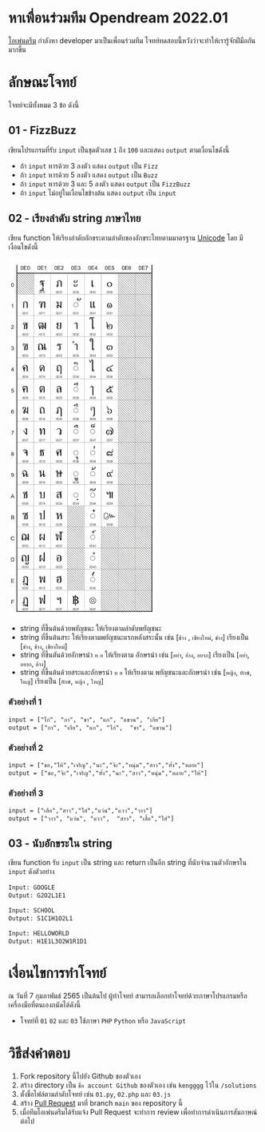 # หาเพื่อนร่วมทีม Opendream 2022.01

[โอเพ่นดรีม][1] กำลังหา developer มาเป็นเพื่อนร่วมทีม โจทย์ทดสอบนี้หวังว่าจะทำให้เรารู้จักฝีมือกันมากขึ้น

# ลักษณะโจทย์

โจทย์จะมีทั้งหมด 3 ข้อ ดังนี้
## 01 - FizzBuzz

เขียนโปรแกรมที่รับ `input` เป็นชุดตัวเลข `1` ถึง `100` และแสดง `output` ตามเงื่อนไขดังนี้
- ถ้า `input` หารด้วย 3 ลงตัว แสดง `output` เป็น `Fizz`
- ถ้า `input` หารด้วย 5 ลงตัว แสดง `output` เป็น `Buzz`
- ถ้า `input` หารด้วย 3 และ 5 ลงตัว แสดง `output` เป็น `FizzBuzz`
- ถ้า `input` ไม่อยู่ในเงื่อนไขข้างต้น แสดง `output` เป็น `input`

## 02 - เรียงลำดับ string ภาษาไทย

เขียน function ให้เรียงลำดับอักขระตามลำดับของอักขระไทยตามมาตรฐาน [Unicode][4] โดย มีเงื่อนไขดังนี้

![Thai Unicode Order](/images/thai-unicode-order.png "Thai Unicode Order")

- string ที่ขึ้นต้นด้วยพยัญชนะ ให้เรียงตามลำดับพยัญชนะ
- string ที่ขึ้นต้นสระ ให้เรียงตามพยัญชนะแรกหลังสระนั้น เช่น [`ช้าง` , `เชียงใหม่`, `ช่าง`] เรียงเป็น [`ช่าง`, `ช้าง`, `เชียงใหม่`]
- string ที่ขึ้นตันด้วยอักษรนำ `ห` `อ` ให้เรียงตาม อักษรนำ เช่น [`อย่า`, `อ้าง`, `อยาก`] เรียงเป็น [`อย่า`, `อยาก`, `อ้าง`]
- string ที่ขึ้นต้นด้วยสระและอักษรนำ `ห` `อ` ให้เรียงตาม พยัญชนะและอักษรนำ เช่น [`หญิง`, `ยักษ์`, `ใหญ่`] เรียงเป็น [`ยักษ์`, `หญิง` , `ใหญ่`]

### ตัวอย่างที่ 1

```
input = ["ไก่", "กา", "ขา", "แก", "แขวน", "เกีย"]
output = ["กา", "เกีย", "แก", "ไก่",  "ขา", "แขวน"]
```

### ตัวอย่างที่ 2

```
input = ["ขอ,"ให้","เจริญ","นะ","จ๊ะ","หนุ่ม","สาว","ทั้ง","หลาย"]
output = ["ขอ,"จ๊ะ","เจริญ","ทั้ง","นะ","สาว","หนุ่ม","หลาย","ให้"]
```
### ตัวอย่างที่ 3

```
input = ["เสือ","สาว","ใส่","แว่น","แวว","วาว"]
output = ["วาว", "แว่น", "แวว",  "สาว", "เสื้อ","ใส่"]
```
## 03 - นับอักขระใน string

เขียน function รับ `input` เป็น string และ return เป็นอีก string ที่นับจำนวนตัวอักษรใน `input` ดังตัวอย่าง

```
Input: GOOGLE
Output: G2O2L1E1
```
```
Input: SCHOOL
Output: S1C1H1O2L1
```
```
Input: HELLOWORLD
Output: H1E1L3O2W1R1D1
```


# เงื่อนไขการทำโจทย์

ณ วันที่ 7 กุมภาพันธ์ 2565 เป็นต้นไป ผู้ทำโจทย์ สามารถเลือกทำโจทย์ด้วยภาษาโปรแกรมหรือเครื่องมือที่ตนเองถนัดได้ดังนี้

- โจทย์ที่ `01` `02` และ `03` ใช้ภาษา `PHP` `Python` หรือ `JavaScript`

# วิธีส่งคำตอบ  

1. Fork repository นี้ไปยัง Github ของตัวเอง
2. สร้าง directory เป็น `ชื่อ account Github` ของตัวเอง เช่น `kengggg` ไว้ใน `/solutions`
3. ตั้งชื่อไฟล์ตามลำดับโจทย์ เช่น `01.py`, `02.php` และ `03.js`
4. สร้าง [Pull Request][2] มาที่ branch `main` ของ repository นี้
5. เมื่อทีมโอเพ่นดรีมได้รับแจ้ง Pull Request จะทำการ review เพื่อทำการดำเนินการสัมภาษณ์ต่อไป

[1]: https://www.opendream.co.th
[2]: https://docs.github.com/en/github/collaborating-with-pull-requests/proposing-changes-to-your-work-with-pull-requests/creating-a-pull-request
[3]: https://raw.githubusercontent.com/opendream/openteam/main/posts.json
[4]: http://www.unicode.org/charts/PDF/U0E00.pdf
